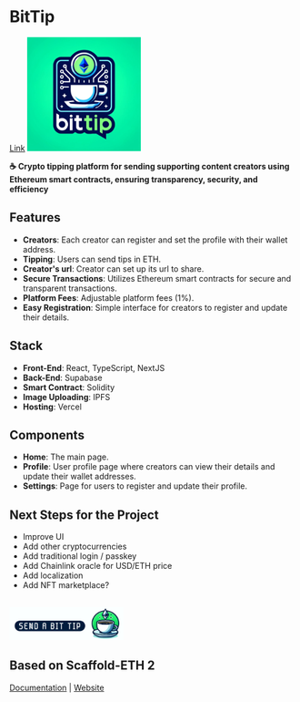 #  BitTip

<a href="https://www.bittip.id/">Link</a>
<img src="https://github.com/Paul-Sizon/BitTip/blob/main/packages/nextjs/public/thumbnail.jpeg" width="200">

**☕️ Crypto tipping platform for sending supporting content creators using Ethereum smart contracts, ensuring transparency, security, and efficiency**

## Features
- **Creators**: Each creator can register and set the profile with their wallet address.
- **Tipping**: Users can send tips in ETH.
- **Creator's url**: Creator can set up its url to share.
- **Secure Transactions**: Utilizes Ethereum smart contracts for secure and transparent transactions.
- **Platform Fees**: Adjustable platform fees (1%).
- **Easy Registration**: Simple interface for creators to register and update their details.

## Stack
- **Front-End**: React, TypeScript, NextJS
- **Back-End**: Supabase
- **Smart Contract**: Solidity
- **Image Uploading**: IPFS
- **Hosting**: Vercel

## Components
- **Home**: The main page.
- **Profile**: User profile page where creators can view their details and update their wallet addresses.
- **Settings**: Page for users to register and update their profile.


## Next Steps for the Project
- Improve UI
- Add other cryptocurrencies
- Add traditional login / passkey
- Add Chainlink oracle for USD/ETH price
- Add localization
- Add NFT marketplace?

##

[<img src="https://github.com/Paul-Sizon/BitTip/blob/main/packages/nextjs/public/logo_integration.png" width="200">](https://bittip.id/Pavel)

##  Based on Scaffold-ETH 2
<a href="https://docs.scaffoldeth.io">Documentation</a> |
<a href="https://scaffoldeth.io">Website</a>
